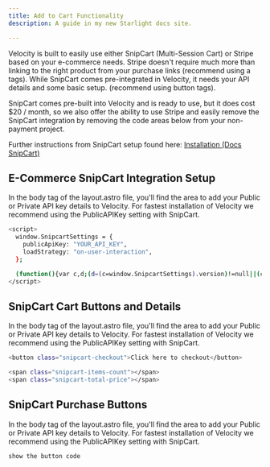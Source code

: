 ```yaml
---
title: Add to Cart Functionality
description: A guide in my new Starlight docs site.

---
```


Velocity is built to easily use either SnipCart (Multi-Session Cart) or Stripe based on your e-commerce needs. 
Stripe doesn't require much more than linking to the right product from your purchase links (recommend using a tags).
While SnipCart comes pre-integrated in Velocity, it needs your API details and some basic setup. (recommend using button tags).

SnipCart comes pre-built into Velocity and is ready to use, but it does cost $20 / month, so we also offer the ability to use Stripe and easily remove the SnipCart integration by removing the code areas below from your non-payment project.

Further instructions from SnipCart setup found here: <a href="https://docs.snipcart.com/v3/setup/installation">Installation (Docs SnipCart)</a>


## E-Commerce SnipCart Integration Setup
In the body tag of the layout.astro file, you'll find the area to add your Public or Private API key details to Velocity. For fastest installation of Velocity we recommend using the PublicAPIKey setting with SnipCart.

```bash title="layout.astro (SnipCart API details and load instructions)"
<script>
  window.SnipcartSettings = {
    publicApiKey: "YOUR_API_KEY",
    loadStrategy: "on-user-interaction",
  };

  (function(){var c,d;(d=(c=window.SnipcartSettings).version)!=null||(c.version="3.0");var s,S;(S=(s=window.SnipcartSettings).timeoutDuration)!=null||(s.timeoutDuration=2750);var l,p;(p=(l=window.SnipcartSettings).domain)!=null||(l.domain="cdn.snipcart.com");var w,u;(u=(w=window.SnipcartSettings).protocol)!=null||(w.protocol="https");var m,g;(g=(m=window.SnipcartSettings).loadCSS)!=null||(m.loadCSS=!0);var y=window.SnipcartSettings.version.includes("v3.0.0-ci")||window.SnipcartSettings.version!="3.0"&&window.SnipcartSettings.version.localeCompare("3.4.0",void 0,{numeric:!0,sensitivity:"base"})===-1,f=["focus","mouseover","touchmove","scroll","keydown"];window.LoadSnipcart=o;document.readyState==="loading"?document.addEventListener("DOMContentLoaded",r):r();function r(){window.SnipcartSettings.loadStrategy?window.SnipcartSettings.loadStrategy==="on-user-interaction"&&(f.forEach(function(t){return document.addEventListener(t,o)}),setTimeout(o,window.SnipcartSettings.timeoutDuration)):o()}var a=!1;function o(){if(a)return;a=!0;let t=document.getElementsByTagName("head")[0],n=document.querySelector("#snipcart"),i=document.querySelector('src[src^="'.concat(window.SnipcartSettings.protocol,"://").concat(window.SnipcartSettings.domain,'"][src$="snipcart.js"]')),e=document.querySelector('link[href^="'.concat(window.SnipcartSettings.protocol,"://").concat(window.SnipcartSettings.domain,'"][href$="snipcart.css"]'));n||(n=document.createElement("div"),n.id="snipcart",n.setAttribute("hidden","true"),document.body.appendChild(n)),h(n),i||(i=document.createElement("script"),i.src="".concat(window.SnipcartSettings.protocol,"://").concat(window.SnipcartSettings.domain,"/themes/v").concat(window.SnipcartSettings.version,"/default/snipcart.js"),i.async=!0,t.appendChild(i)),!e&&window.SnipcartSettings.loadCSS&&(e=document.createElement("link"),e.rel="stylesheet",e.type="text/css",e.href="".concat(window.SnipcartSettings.protocol,"://").concat(window.SnipcartSettings.domain,"/themes/v").concat(window.SnipcartSettings.version,"/default/snipcart.css"),t.prepend(e)),f.forEach(function(v){return document.removeEventListener(v,o)})}function h(t){!y||(t.dataset.apiKey=window.SnipcartSettings.publicApiKey,window.SnipcartSettings.addProductBehavior&&(t.dataset.configAddProductBehavior=window.SnipcartSettings.addProductBehavior),window.SnipcartSettings.modalStyle&&(t.dataset.configModalStyle=window.SnipcartSettings.modalStyle),window.SnipcartSettings.currency&&(t.dataset.currency=window.SnipcartSettings.currency),window.SnipcartSettings.templatesUrl&&(t.dataset.templatesUrl=window.SnipcartSettings.templatesUrl))}})();
</script>
```


## SnipCart Cart Buttons and Details
In the body tag of the layout.astro file, you'll find the area to add your Public or Private API key details to Velocity. For fastest installation of Velocity we recommend using the PublicAPIKey setting with SnipCart.

```bash title="header.astro (Usual spot for Cart info)"
<button class="snipcart-checkout">Click here to checkout</button>

<span class="snipcart-items-count"></span>
<span class="snipcart-total-price"></span>
```


## SnipCart Purchase Buttons
In the body tag of the layout.astro file, you'll find the area to add your Public or Private API key details to Velocity. For fastest installation of Velocity we recommend using the PublicAPIKey setting with SnipCart.

```bash title="product-page.astro (Example Component Name)"
show the button code
```


